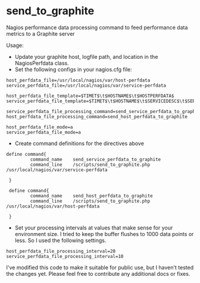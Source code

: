 # send_to_graphite
Nagios performance data processing command to feed performance data metrics to a Graphite server

Usage:
  - Update your graphite host, logfile path, and location in the NagiosPerfdata class.
  - Set the following configs in your nagios.cfg file:

```
host_perfdata_file=/usr/local/nagios/var/host-perfdata
service_perfdata_file=/usr/local/nagios/var/service-perfdata

host_perfdata_file_template=$TIMET$\t$HOSTNAME$\t$HOSTPERFDATA$
service_perfdata_file_template=$TIMET$\t$HOSTNAME$\t$SERVICEDESC$\t$SERVICEPERFDATA$ 

service_perfdata_file_processing_command=send_service_perfdata_to_graphite
host_perfdata_file_processing_command=send_host_perfdata_to_graphite

host_perfdata_file_mode=a
service_perfdata_file_mode=a

```

  - Create command definitions for the directives above
   
```
define command{
         command_name    send_service_perfdata_to_graphite
         command_line    /scripts/send_to_graphite.php /usr/local/nagios/var/service-perfdata
 
 }
 
 define command{
         command_name    send_host_perfdata_to_graphite
         command_line    /scripts/send_to_graphite.php /usr/local/nagios/var/host-perfdata
 
 }
```

  - Set your processing intervals at values that make sense for your environment size. I tried to keep the buffer flushes to 1000 data points or less. So I used the following settings.

```
host_perfdata_file_processing_interval=20
service_perfdata_file_processing_interval=10
```


I've modified this code to make it suitable for public use, but I haven't tested the changes yet. Please feel free to contribute any additional docs or fixes. 